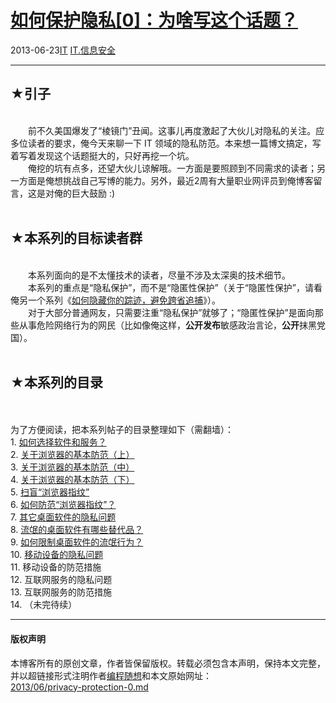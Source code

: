 <!DOCTYPE html>
<html xmlns="http://www.w3.org/1999/xhtml" xml:lang="zh-CN">
<head>
<meta http-equiv="Content-Type" content="text/html; charset=utf-8" />
<meta name="generator" content="Python script by program.think@gmail.com" />
<meta name="provider" content="program-think.blogspot.com" />
<link type="text/css" rel="stylesheet" href="../../css/program-think.css" />
<title>如何保护隐私[0]：为啥写这个话题？ - 编程随想的博客</title>
</head>
<body>
<div id="main" style="width:100%;">
<h1><a href="../../index.md" title="回到首页">如何保护隐私[0]：为啥写这个话题？</a></h1>
<div class="post-info"><span class="date-header">2013-06-23</span><a href="../../tags/IT.md" class="tag">IT</a> <a href="../../tags/IT.E4BFA1E681AFE5AE89E585A8.md" class="tag">IT.信息安全</a> </div>
<hr>
<div class="post">
<h2>★引子</h2><br />&#12288;&#12288;前不久美国爆发了“棱镜门”丑闻。这事儿再度激起了大伙儿对隐私的关注。应多位读者的要求，俺今天来聊一下 IT 领域的隐私防范。本来想一篇博文搞定，写着写着发现这个话题挺大的，只好再挖一个坑。<a name='more'></a><!--program-think--><br />&#12288;&#12288;俺挖的坑有点多，还望大伙儿谅解哦。一方面是要照顾到不同需求的读者；另一方面是俺想挑战自己写博的能力。另外，最近2周有大量职业网评员到俺博客留言，这是对俺的巨大鼓励 :)<br /><br /><h2>★本系列的目标读者群</h2><br />&#12288;&#12288;本系列面向的是不太懂技术的读者，尽量不涉及太深奥的技术细节。<br />&#12288;&#12288;本系列的重点是“隐私保护”，而不是“隐匿性保护”（关于“隐匿性保护”，请看俺另一个系列《<a href="../../2010/04/howto-cover-your-tracks-0.md">如何隐藏你的踪迹，避免跨省追捕</a>》）。<br />&#12288;&#12288;对于大部分普通网友，只需要注重“隐私保护”就够了；“隐匿性保护”是面向那些从事危险网络行为的网民（比如像俺这样，<b>公开发布</b>敏感政治言论，<b>公开</b>抹黑党国）。<br /><br /><h2>★本系列的目录</h2><a name="index"> </a><br /><br />为了方便阅读，把本系列帖子的目录整理如下（需翻墙）： <br />1. <a href="../../2013/06/privacy-protection-1.md">如何选择软件和服务？</a><br />2. <a href="../../2013/06/privacy-protection-2.md">关于浏览器的基本防范（上）</a><br />3. <a href="../../2013/07/privacy-protection-3.md">关于浏览器的基本防范（中）</a><br />4. <a href="../../2013/07/privacy-protection-4.md">关于浏览器的基本防范（下）</a><br />5. <a href="../../2014/01/privacy-protection-5.md">扫盲“浏览器指纹”</a><br />6. <a href="../../2014/01/privacy-protection-6.md">如何防范“浏览器指纹”？</a><br />7. <a href="../../2014/08/privacy-protection-7.md">其它桌面软件的隐私问题</a><br />8. <a href="../../2014/08/privacy-protection-8.md">流氓的桌面软件有哪些替代品？</a><br />9. <a href="../../2014/08/privacy-protection-9.md">如何限制桌面软件的流氓行为？</a><br />10. <a href="../../2015/01/privacy-protection-10.md">移动设备的隐私问题</a><br />11. 移动设备的防范措施<br />12. 互联网服务的隐私问题<br />13. 互联网服务的防范措施<br />14. （未完待续）<div class="blogger-post-footer">
</div>
<hr>
<div class="copyright">
<h4>版权声明</h4>
本博客所有的原创文章，作者皆保留版权。转载必须包含本声明，保持本文完整，并以超链接形式注明作者<a href="mailto:program.think@gmail.com">编程随想</a>和本文原始网址：<br>
<a href="2013/06/privacy-protection-0.md">2013/06/privacy-protection-0.md</a>
</div>
</div>
</body>
</html>
